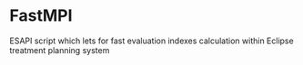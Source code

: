 # FastMPI
ESAPI script which lets for fast evaluation indexes calculation within Eclipse treatment planning system
